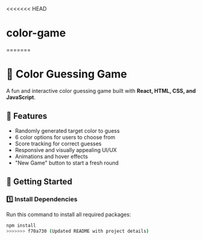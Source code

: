 <<<<<<< HEAD
# color-game
=======
# 🎨 Color Guessing Game  

A fun and interactive color guessing game built with **React, HTML, CSS, and JavaScript**.

## 🌟 Features  
- Randomly generated target color to guess  
- 6 color options for users to choose from  
- Score tracking for correct guesses  
- Responsive and visually appealing UI/UX  
- Animations and hover effects  
- "New Game" button to start a fresh round  

## 🚀 Getting Started  

### **1️⃣ Install Dependencies**  
Run this command to install all required packages:  
```sh
npm install
>>>>>>> f70a730 (Updated README with project details)
